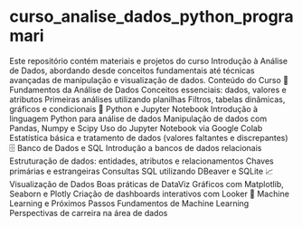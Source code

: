 # curso_analise_dados_python_programari
Este repositório contém materiais e projetos do curso Introdução à Análise de Dados, abordando desde conceitos fundamentais até técnicas avançadas de manipulação e visualização de dados.
Conteúdo do Curso
🔹 Fundamentos da Análise de Dados
Conceitos essenciais: dados, valores e atributos
Primeiras análises utilizando planilhas
Filtros, tabelas dinâmicas, gráficos e condicionais
🐍 Python e Jupyter Notebook
Introdução à linguagem Python para análise de dados
Manipulação de dados com Pandas, Numpy e Scipy
Uso do Jupyter Notebook via Google Colab
Estatística básica e tratamento de dados (valores faltantes e discrepantes)
🗄 Banco de Dados e SQL
Introdução a bancos de dados relacionais
Estruturação de dados: entidades, atributos e relacionamentos
Chaves primárias e estrangeiras
Consultas SQL utilizando DBeaver e SQLite
📈 Visualização de Dados
Boas práticas de DataViz
Gráficos com Matplotlib, Seaborn e Plotly
Criação de dashboards interativos com Looker
🤖 Machine Learning e Próximos Passos
Fundamentos de Machine Learning
Perspectivas de carreira na área de dados
